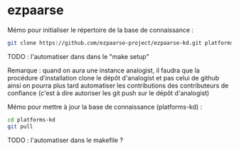 ezpaarse
========


Mémo pour initialiser le répertoire de la base de connaissance :

```bash
git clone https://github.com/ezpaarse-project/ezpaarse-kd.git platforms-kd
```

TODO : l'automatiser dans dans le "make setup"

Remarque : quand on aura une instance analogist, il faudra que la procédure d'installation clone le dépôt d'analogist et pas celui de github ainsi on pourra plus tard automatiser les contributions des contributeurs de confiance (c'est à dire autoriser les git push sur le dépôt d'analogist)

Mémo pour mettre à jour la base de connaissance (platforms-kd) :

```bash
cd platforms-kd
git pull
```

TODO : l'automatiser dans le makefile ?


